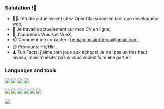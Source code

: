 ### Salutation !👋
- 👨‍🎓J'étudie actuellement chez OpenClassroom en tant que développeur web,
- 🔭 Je travaille actuellement sur mon CV en ligne,
- 🌱 J'apprends VueJs et VueX,
- 📫 Comment me contacter : benjaminclairottepro@gmail.com,
- 😄 Pronouns: He/Him,
- ♟ Fun Facts: j'aime bien joué aux échecs! Je n'ai pas un très haut niveau, mais n'hésiter pas si vous voulez faire une partie !


### Languages and tools
![](https://img.shields.io/badge/javascript%20-%23323330.svg?&style=for-the-badge&logo=javascript&logoColor=%23F7DF1E)
![](https://img.shields.io/badge/typescript%20-%23007ACC.svg?&style=for-the-badge&logo=typescript&logoColor=white)
![](https://img.shields.io/badge/vue.js-41b883.svg?&style=for-the-badge&logo=vue.js&logoColor=white)
![](https://img.shields.io/badge/node.js%20-%2343853D.svg?&style=for-the-badge&logo=node.js&logoColor=white)

![](https://img.shields.io/badge/html5%20-%23E34F26.svg?&style=for-the-badge&logo=html5&logoColor=white)
![](https://img.shields.io/badge/css3%20-%231572B6.svg?&style=for-the-badge&logo=css3&logoColor=white)
![](https://img.shields.io/badge/SASS%20-hotpink.svg?&style=for-the-badge&logo=SASS&logoColor=white)
![](https://img.shields.io/badge/mysql-%2300f.svg?&style=for-the-badge&logo=mysql&logoColor=white)
![](https://img.shields.io/badge/MongoDB-%234ea94b.svg?&style=for-the-badge&logo=mongodb&logoColor=white)
![](https://img.shields.io/badge/git%20-%23F05033.svg?&style=for-the-badge&logo=git&logoColor=white)

<img align="center" src="https://github-readme-stats.vercel.app/api/top-langs/?username=Naitchi&layout=compact" />
